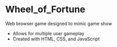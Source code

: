 # Wheel_of_Fortune

Web browser game designed to mimic game show
- Allows for multiple user gameplay
- Created with HTML, CSS, and JavaScript
